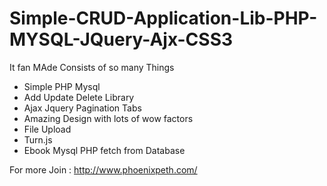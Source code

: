 # Simple-CRUD-Application-Lib-PHP-MYSQL-JQuery-Ajx-CSS3
It fan MAde Consists of so many Things

+ Simple PHP Mysql 
+ Add Update Delete Library
+ Ajax Jquery Pagination Tabs
+ Amazing Design with lots of wow factors
+ File Upload
+ Turn.js
+ Ebook Mysql PHP fetch from Database




For more Join : http://www.phoenixpeth.com/
